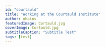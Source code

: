 ```yaml
---
id: "courtauld"
title: "Working at the Courtauld Institute"
author: obains
featuredImage: Cortauld.jpg
coverImage: Cortauld.jpg
subtitleCaption: "Subtitle Test"
tags: [test]
---
```

